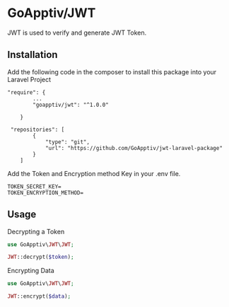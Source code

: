 # GoApptiv/JWT

JWT is used to verify and generate JWT Token.

## Installation

Add the following code in the composer to install this package into your Laravel Project

```composer
"require": {
        ...
        "goapptiv/jwt": "^1.0.0"

    }
```

```composer
 "repositories": [
        {
            "type": "git",
            "url": "https://github.com/GoApptiv/jwt-laravel-package"
        }
    ]
```

Add the Token and Encryption method Key in your .env file.

```.env
TOKEN_SECRET_KEY=
TOKEN_ENCRYPTION_METHOD=
```

## Usage

Decrypting a Token

```php
use GoApptiv\JWT\JWT;

JWT::decrypt($token);
```

Encrypting Data

```php
use GoApptiv\JWT\JWT;

JWT::encrypt($data);
```
